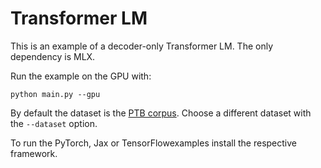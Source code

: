 # Transformer LM 

This is an example of a decoder-only Transformer LM. The only dependency is
MLX. 

Run the example on the GPU with:

```
python main.py --gpu
```

By default the dataset is the [PTB corpus](https://paperswithcode.com/dataset/penn-treebank). Choose a different dataset with the `--dataset` option.

To run the PyTorch, Jax or TensorFlowexamples install the respective framework.
